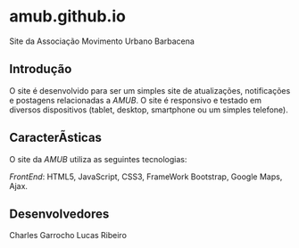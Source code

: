 amub.github.io
==============

Site da Associação Movimento Urbano Barbacena

## Introdução #
O site é desenvolvido para ser um simples site de atualizações, notificações e postagens relacionadas a _AMUB_. O site é responsivo e testado em diversos dispositivos (tablet, desktop, smartphone ou um simples telefone).

## CaracterÃ­sticas #
O site da _AMUB_ utiliza as seguintes tecnologias:

_FrontEnd_: HTML5, JavaScript, CSS3, FrameWork  Bootstrap, Google Maps, Ajax.

## Desenvolvedores #
Charles Garrocho
Lucas Ribeiro
